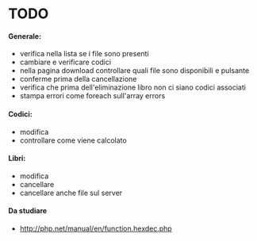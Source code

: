 # TODO
  
#### Generale:    
+ verifica nella lista se i file sono presenti
+ cambiare e verificare codici
+ nella pagina download controllare quali file sono disponibili e pulsante
+ conferme prima della cancellazione
+ verifica che prima dell'eliminazione libro non ci siano codici associati 
+ stampa errori come foreach sull'array errors
  
#### Codici:
+ modifica
+ controllare come viene calcolato
  
#### Libri:
+ modifica
+ cancellare
+ cancellare anche file sul server

#### Da studiare
+ http://php.net/manual/en/function.hexdec.php